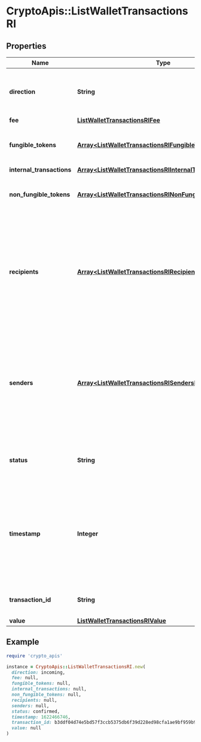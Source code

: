 # CryptoApis::ListWalletTransactionsRI

## Properties

| Name | Type | Description | Notes |
| ---- | ---- | ----------- | ----- |
| **direction** | **String** | Defines the direction of the transaction, e.g. incoming. |  |
| **fee** | [**ListWalletTransactionsRIFee**](ListWalletTransactionsRIFee.md) |  |  |
| **fungible_tokens** | [**Array&lt;ListWalletTransactionsRIFungibleTokensInner&gt;**](ListWalletTransactionsRIFungibleTokensInner.md) | Represents fungible tokens&#39;es detailed information | [optional] |
| **internal_transactions** | [**Array&lt;ListWalletTransactionsRIInternalTransactionsInner&gt;**](ListWalletTransactionsRIInternalTransactionsInner.md) |  | [optional] |
| **non_fungible_tokens** | [**Array&lt;ListWalletTransactionsRINonFungibleTokensInner&gt;**](ListWalletTransactionsRINonFungibleTokensInner.md) | Represents non-fungible tokens&#39;es detailed information. | [optional] |
| **recipients** | [**Array&lt;ListWalletTransactionsRIRecipientsInner&gt;**](ListWalletTransactionsRIRecipientsInner.md) | Represents a list of recipient addresses with the respective amounts. In account-based protocols like Ethereum there is only one address in this list. |  |
| **senders** | [**Array&lt;ListWalletTransactionsRISendersInner&gt;**](ListWalletTransactionsRISendersInner.md) | Represents a list of sender addresses with the respective amounts. In account-based protocols like Ethereum there is only one address in this list. |  |
| **status** | **String** | Defines the status of the transaction, if it is confirmed or unconfirmed. |  |
| **timestamp** | **Integer** | Defines the exact date/time in Unix Timestamp when this transaction was mined, confirmed or first seen in Mempool, if it is unconfirmed. |  |
| **transaction_id** | **String** | Represents the unique TD of the transaction. |  |
| **value** | [**ListWalletTransactionsRIValue**](ListWalletTransactionsRIValue.md) |  |  |

## Example

```ruby
require 'crypto_apis'

instance = CryptoApis::ListWalletTransactionsRI.new(
  direction: incoming,
  fee: null,
  fungible_tokens: null,
  internal_transactions: null,
  non_fungible_tokens: null,
  recipients: null,
  senders: null,
  status: confirmed,
  timestamp: 1622466746,
  transaction_id: b3ddf04d74e5bd57f3ccb5375db6f39d228ed98cfa1ae9bf959b9406fc975f01,
  value: null
)
```

